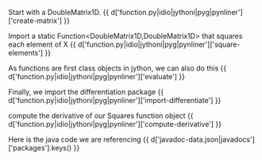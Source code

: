 Start with a DoubleMatrix1D.
{{ d['function.py|idio|jythoni|pyg|pynliner']['create-matrix'] }}

Import a static Function<DoubleMatrix1D,DoubleMatrix1D> that squares each element of X
{{ d['function.py|idio|jythoni|pyg|pynliner']['square-elements'] }}

As functions are first class objects in jython, we can also do this
{{ d['function.py|idio|jythoni|pyg|pynliner']['evaluate'] }}

Finally, we import the differentiation package
{{ d['function.py|idio|jythoni|pyg|pynliner']['import-differentiate'] }}

compute the derivative of our Squares function object
{{ d['function.py|idio|jythoni|pyg|pynliner']['compute-derivative'] }}

Here is the java code we are referencing
{{ d['javadoc-data.json|javadocs']['packages'].keys() }}

